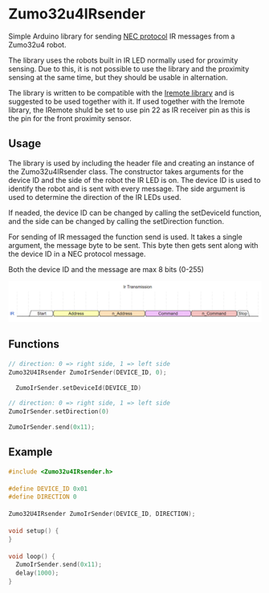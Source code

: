 # Zumo32u4IRsender
Simple Arduino library for sending [NEC protocol](https://www.digikey.com/en/maker/tutorials/2021/understanding-the-basics-of-infrared-communications) IR messages from a Zumo32u4 robot.

The library uses the robots built in IR LED normally used for proximity sensing. Due to this, it is not possible to use the library and the proximity sensing at the same time, but they should be usable in alternation.

The library is written to be compatible with the [Iremote library](https://github.com/Arduino-IRremote/Arduino-IRremote) and is suggested to be used together with it. If used together with the Iremote library, the IRemote shuld be set to use pin 22 as IR receiver pin as this is the pin for the front proximity sensor.

## Usage
The library is used by including the header file and creating an instance of the Zumo32u4IRsender class. The constructor takes arguments for the device ID and the side of the robot the IR LED is on. The device ID is used to identify the robot and is sent with every message. The side argument is used to determine the direction of the IR LEDs used.

If neaded, the device ID can be changed by calling the setDeviceId function, and the side can be changed by calling the setDirection function.

For sending of IR messaged the function send is used. It takes a single argument, the message byte to be sent. This byte then gets sent along with the device ID in a NEC protocol message.

Both the device ID and the message are max 8 bits (0-255)

![image](util/ir_transmission.png)

## Functions
```cpp
// direction: 0 => right side, 1 => left side
Zumo32U4IRsender ZumoIrSender(DEVICE_ID, 0);
```
```cpp
  ZumoIrSender.setDeviceId(DEVICE_ID)
```
```cpp
// direction: 0 => right side, 1 => left side
ZumoIrSender.setDirection(0)
```
```cpp
ZumoIrSender.send(0x11);
```

## Example
```cpp
#include <Zumo32u4IRsender.h>

#define DEVICE_ID 0x01
#define DIRECTION 0

Zumo32U4IRsender ZumoIrSender(DEVICE_ID, DIRECTION);

void setup() {
}

void loop() {
  ZumoIrSender.send(0x11);
  delay(1000);
}
```

